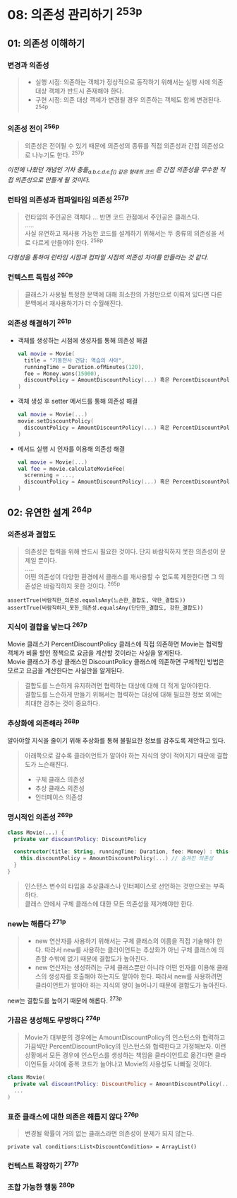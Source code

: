 # 08: 의존성 관리하기 <sup>253p</sup>

## 01: 의존성 이해하기

### 변경과 의존성

> - 실행 시점: 의존하는 객체가 정상적으로 동작하기 위해서는 실행 시에 의존 대상 객체가 반드시 존재해야 한다.
> - 구현 시점: 의존 대상 객체가 변경될 경우 의존하는 객체도 함께 변경된다. <sup>254p</sup>

### 의존성 전이 <sup>256p</sup>

> 의존성은 전이될 수 있기 때문에 의존성의 종류를 직접 의존성과 간접 의존성으로 나누기도 한다. <sup>257p</sup>

_이전에 나왔던 개념인 기차 충돌<sub>a.b.c.d.e.f() 같은 형태의 코드</sub> 은 간접 의존성을 무수한 직접 의존성으로 만들게 될 것이다._

### 런타임 의존성과 컴파일타임 의존성 <sup>257p</sup>

> 런타임의 주인공은 객체다 ... 반면 코드 관점에서 주인공은 클래스다.\
> .....\
> 사실 유연하고 재사용 가능한 코드를 설계하기 위해서는 두 종류의 의존성을 서로 다르게 만들어야 한다. <sup>258p</sup>

_다형성을 통하여 런타임 시점과 컴파일 시점의 의존성 차이를 만들라는 것 같다._

### 컨텍스트 독립성 <sup>260p</sup>

> 클래스가 사용될 특정한 문맥에 대해 최소한의 가정만으로 이뤄져 있다면 다른 문맥에서 재사용하기가 더 수월해진다.

### 의존성 해결하기 <sup>261p</sup>

- 객체를 생성하는 시점에 생성자를 통해 의존성 해결
  ``` kotlin
  val movie = Movie(
  	title = "기동전사 건담: 역습의 샤아",
  	runningTime = Duration.ofMinutes(120),
  	fee = Money.wons(15000),
  	discountPolicy = AmountDiscountPolicy(...) 혹은 PercentDiscountPolicy(...)
  )
  ```
- 객체 생성 후 setter 메서드를 통해 의존성 해결
  ``` kotlin
  val movie = Movie(...)
  movie.setDiscountPolicy(
  	discountPolicy = AmountDiscountPolicy(...) 혹은 PercentDiscountPolicy(...)
  )
  ```
- 메서드 실행 시 인자를 이용해 의존성 해결
  ``` kotlin
  val movie = Movie(...)
  val fee = movie.calculateMovieFee(
    screnning = ...,
    discountPolicy = AmountDiscountPolicy(...) 혹은 PercentDiscountPolicy(...)
  )
  ```

## 02: 유연한 설계 <sup>264p</sup>

### 의존성과 결합도

> 의존성은 협력을 위해 반드시 필요한 것이다. 단지 바람직하지 못한 의존성이 문제일 뿐이다.\
> .....\
> 어떤 의존성이 다양한 환경에서 클래스를 재사용할 수 없도록 제한한다면 그 의존성은 바람직하지 못한 것이다. <sup>265p</sup>

```assertTrue(바람직한_의존성.equalsAny(느슨한_결합도, 약한_결합도))```\
```assertTrue(바람직하지_못한_의존성.equalsAny(단단한_결합도, 강한_결합도))```

### 지식이 결합을 낳는다 <sup>267p</sup>

Movie 클래스가 PercentDiscountPolicy 클래스에 직접 의존하면 Movie는 협력할 객체가 비율 할인 정책으로 요금을 계산할 것이라는 사실을 알게된다.\
Movie 클래스가 추상 클래스인 DiscountPolicy 클래스에 의존하면 구체적인 방법은 모르고 요금을 계산한다는 사실만을 알게된다.

> 결합도를 느슨하게 유지하려면 협력하는 대상에 대해 더 적게 알아야한다.\
> 결합도를 느슨하게 만들기 위해서는 협력하는 대상에 대해 필요한 정보 외에는 최대한 감추는 것이 중요하다.

### 추상화에 의존해라 <sup>268p</sup>

알아야할 지식을 줄이기 위해 추상화를 통해 불필요한 정보를 감추도록 제안하고 있다.

> 아래쪽으로 갈수록 클라이언트가 알아야 하는 지식의 양이 적어지기 때문에 결합도가 느슨해진다.
> - 구체 클래스 의존성
> - 추상 클래스 의존성
> - 인터페이스 의존성

### 명시적인 의존성 <sup>269p</sup>

``` kotlin
class Movie(...) {
  private var discountPolicy: DiscountPolicy

  constructor(title: String, runningTime: Duration, fee: Money) : this(...) {
    this.discountPolicy = AmountDiscountPolicy(...) // 숨겨진 의존성
  }
}
```

> 인스턴스 변수의 타입을 추상클래스나 인터페이스로 선언하는 것만으로는 부족하다.\
> 클래스 안에서 구체 클래스에 대한 모든 의존성을 제거해야만 한다.

### new는 해롭다 <sup>271p</sup>

> - new 연산자를 사용하기 위해서는 구체 클래스의 이름을 직접 기술해야 한다. 따라서 new를 사용하는 클라이언트는 추상화가 아닌 구체 클래스에 의존할 수밖에 없기 때문에 결합도가 높아진다.
> - new 연산자는 생성하려는 구체 클래스뿐만 아니라 어떤 인자를 이용해 클래스의 생성자를 호출해야 하는지도 알아야 한다. 따라서 new를 사용하려면 클라이언트가 알아야 하는 지식의 양이 늘어나기 때문에 결합도가 높아진다.

new는 결합도를 높이기 때문에 해롭다. <sup>273p</sup>

### 가끔은 생성해도 무방하다 <sup>274p</sup>

> Movie가 대부분의 경우에는 AmountDiscountPolicy의 인스턴스와 협력하고 가끔씩만 PercentDiscountPolicy의 인스턴스와 협력한다고 가정해보자. 이런 상황에서 모든 경우에 인스턴스를 생성하는 책임을 클라이언트로 옮긴다면 클라이언트들 사이에 중복 코드가 늘어나고 Movie의 사용성도 나빠질 것이다.

``` kotlin
class Movie(
  private val discountPolicy: DiscountPolicy = AmountDiscountPolicy(...)
  ...
)
```

### 표준 클래스에 대한 의존은 해롭지 않다 <sup>276p</sup>

> 변경될 확률이 거의 없는 클래스라면 의존성이 문제가 되지 않는다.

```private val conditions:List<DiscountCondition> = ArrayList()```

### 컨텍스트 확장하기 <sup>277p</sup>


### 조합 가능한 행동 <sup>280p</sup>

